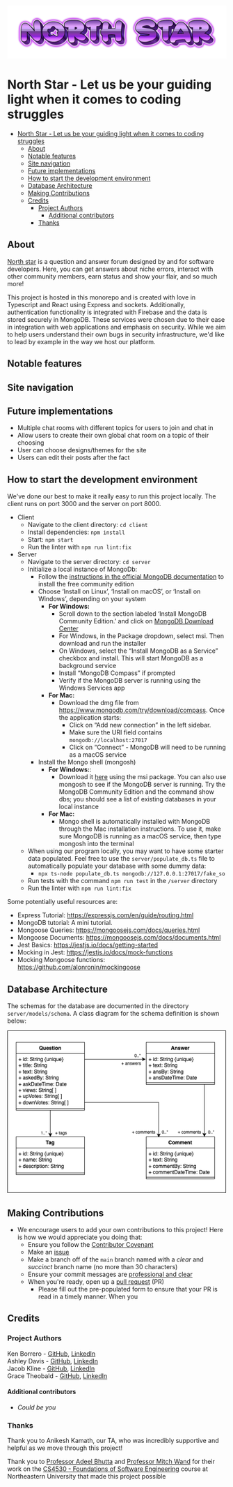 ![Logo](north-star-logo.png)
# North Star - Let us be your guiding light when it comes to coding struggles


- [North Star - Let us be your guiding light when it comes to coding struggles](#north-star---let-us-be-your-guiding-light-when-it-comes-to-coding-struggles)
  - [About](#about)
  - [Notable features](#notable-features)
  - [Site navigation](#site-navigation)
  - [Future implementations](#future-implementations)
  - [How to start the development environment](#how-to-start-the-development-environment)
  - [Database Architecture](#database-architecture)
  - [Making Contributions](#making-contributions)
  - [Credits](#credits)
    - [Project Authors](#project-authors)
      - [Additional contributors](#additional-contributors)
    - [Thanks](#thanks)

## About

[North star](https://cs4530-f24-202.onrender.com) is a question and answer forum designed by and for software developers. Here, you can get answers about niche errors, interact with other community members, earn status and show your flair, and so much more!

This project is hosted in this monorepo and is created with love in Typescript and React using Express and sockets. Additionally, authentication functionality is integrated with Firebase and the data is stored securely in MongoDB. These services were chosen due to their ease in integration with web applications and emphasis on security. While we aim to help users understand their own bugs in security infrastructure, we'd like to lead by example in the way we host our platform.

## Notable features

## Site navigation

## Future implementations

- Multiple chat rooms with different topics for users to join and chat in
- Allow users to create their own global chat room on a topic of their choosing
- User can choose designs/themes for the site
- Users can edit their posts after the fact

## How to start the development environment

We've done our best to make it really easy to run this project locally. The client runs on port 3000 and the server on port 8000.

- Client
  - Navigate to the client directory: `cd client`
  - Install dependencies: `npm install`
  - Start: `npm start`
  - Run the linter with `npm run lint:fix`
- Server
  - Navigate to the server directory: `cd server`
  - Initialize a local instance of MongoDb:
    - Follow the [instructions in the official MongoDB documentation](https://www.mongodb.com/docs/manual/administration/install-community/) to install the free community edition
    - Choose ‘Install on Linux’, ‘Install on macOS’, or ‘Install on Windows’, depending on your system
      - **For Windows:**
        - Scroll down to the section labeled ‘Install MongoDB Community Edition.’ and click on [MongoDB Download Center](https://www.mongodb.com/try/download/community?tck=docs_server)
        - For Windows, in the Package dropdown, select msi. Then download and run the installer
        - On Windows, select the “Install MongoDB as a Service” checkbox and install. This will start MongoDB as a background service
        - Install “MongoDB Compass” if prompted
        - Verify if the MongoDB server is running using the Windows Services app
      - **For Mac:**
        - Download the dmg file from <https://www.mongodb.com/try/download/compass>. Once the application starts:
          - Click on “Add new connection” in the left sidebar.
          - Make sure the URI field contains `mongodb://localhost:27017`
          - Click on “Connect” - MongoDB will need to be running as a macOS service
    - Install the Mongo shell (mongosh)
      - **For Windows:**:
        - Download it [here](https://www.mongodb.com/try/download/shell_) using the msi package. You can also use mongosh to see if the MongoDB server is running. Try the MongoDB Community Edition and the command show dbs; you should see a list of existing databases in your local instance
      - **For Mac:**
        - Mongo shell is automatically installed with MongoDB through the Mac installation instructions. To use it, make sure MongoDB is running as a macOS service, then type mongosh into the terminal
  - When using our program locally, you may want to have some starter data populated. Feel free to use the `server/populate_db.ts` file to automatically populate your database with some dummy data:
    - `npx ts-node populate_db.ts mongodb://127.0.0.1:27017/fake_so`
  - Run tests with the command `npm run test` in the `/server` directory
  - Run the linter with `npm run lint:fix`

Some potentially useful resources are:

- Express Tutorial: <https://expressjs.com/en/guide/routing.html>
- MongoDB tutorial: A mini tutorial.
- Mongoose Queries: <https://mongoosejs.com/docs/queries.html>
- Mongoose Documents: <https://mongoosejs.com/docs/documents.html>
- Jest Basics: <https://jestjs.io/docs/getting-started>
- Mocking in Jest: <https://jestjs.io/docs/mock-functions>
- Mocking Mongoose functions: <https://github.com/alonronin/mockingoose>

## Database Architecture

The schemas for the database are documented in the directory `server/models/schema`.
A class diagram for the schema definition is shown below:

![Class Diagram](class-diagram.png)

## Making Contributions

- We encourage users to add your own contributions to this project! Here is how we would appreciate you doing that:
  - Ensure you follow the [Contributor Covenant](/ContributorCovenant.md)
  - Make an [issue](https://github.com/neu-cs4530/fall24-project-fall24-team-project-group-202/issues)
  - Make a branch off of the `main` branch named with a _clear_ and _succinct_ branch name (no more than 30 characters)
  - Ensure your commit messages are [professional and clear](https://www.freecodecamp.org/news/how-to-write-better-git-commit-messages/#https://www.freecodecamp.org/news/how-to-write-better-git-commit-messages/#heading-5-steps-to-write-better-commit-messages:~:text=5%20Steps%20to%20Write%20Better%20Commit%20Messages)
  - When you're ready, open up a [pull request](https://github.com/neu-cs4530/fall24-project-fall24-team-project-group-202/pulls) (PR)
    - Please fill out the pre-populated form to ensure that your PR is read in a timely manner. When you

## Credits

### Project Authors

Ken Borrero - [GitHub](https://github.com/KennHenn), [LinkedIn](https://www.linkedin.com/in/kennethborrero/)  
Ashley Davis - [GitHub](https://github.com/ashleytdavis), [LinkedIn](https://www.linkedin.com/in/ashleytdavis/)  
Jacob Kline - [GitHub](https://github.com/jekhi5), [LinkedIn](https://www.linkedin.com/in/jacob-e-kline/)  
Grace Theobald - [GitHub](https://github.com/getheobald), [LinkedIn](https://www.linkedin.com/in/gracelyn-theobald/)

#### Additional contributors

- _Could be you_

### Thanks

Thank you to Anikesh Kamath, our TA, who was incredibly supportive and helpful as we move through this project!

Thank you to [Professor Adeel Bhutta](https://www.khoury.northeastern.edu/home/abhutta/) and [Professor Mitch Wand](https://www.khoury.northeastern.edu/home/wand/) for their work on the [CS4530 - Foundations of Software Engineering](https://neu-se.github.io/CS4530-Fall-2024/) course at Northeastern University that made this project possible
